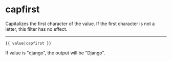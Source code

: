 # capfirst

Capitalizes the first character of the value. If the first character is not a letter, this filter has no effect.

---

```htmldjango
{{ value|capfirst }}
```

If value is "django", the output will be "Django".
